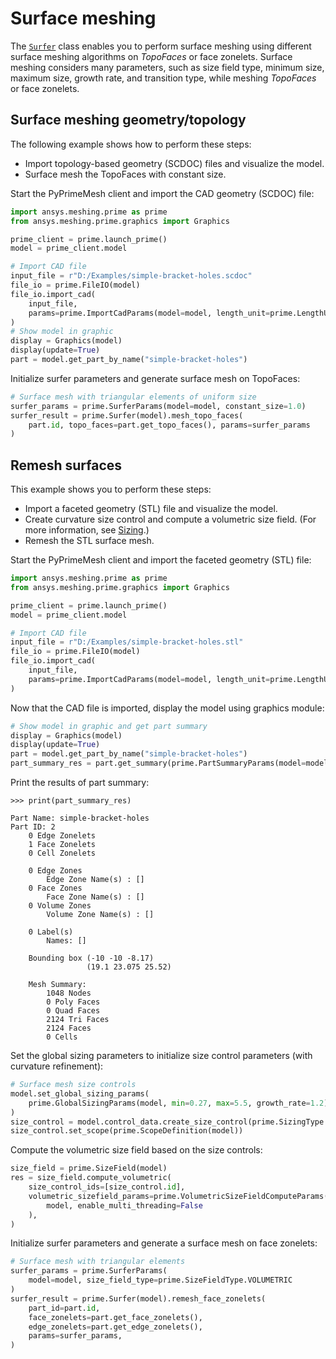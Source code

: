 # Surface meshing

The [`Surfer`](../api/_autosummary/ansys.meshing.prime.Surfer.md#ansys.meshing.prime.Surfer) class enables you to perform surface meshing using
different surface meshing algorithms on *TopoFaces* or face zonelets. Surface meshing considers many
parameters, such as size field type, minimum size, maximum size, growth rate, and transition type,
while meshing *TopoFaces* or face zonelets.

<a id="surface-meshing-geometry-topology"></a>

## Surface meshing geometry/topology

The following example shows how to perform these steps:

* Import topology-based geometry (SCDOC) files and visualize the model.
* Surface mesh the TopoFaces with constant size.

Start the PyPrimeMesh client and import the CAD geometry (SCDOC) file:

```python
import ansys.meshing.prime as prime
from ansys.meshing.prime.graphics import Graphics

prime_client = prime.launch_prime()
model = prime_client.model

# Import CAD file
input_file = r"D:/Examples/simple-bracket-holes.scdoc"
file_io = prime.FileIO(model)
file_io.import_cad(
    input_file,
    params=prime.ImportCadParams(model=model, length_unit=prime.LengthUnit.MM),
)
# Show model in graphic
display = Graphics(model)
display(update=True)
part = model.get_part_by_name("simple-bracket-holes")
```

Initialize surfer parameters and generate surface mesh on TopoFaces:

```python
# Surface mesh with triangular elements of uniform size
surfer_params = prime.SurferParams(model=model, constant_size=1.0)
surfer_result = prime.Surfer(model).mesh_topo_faces(
    part.id, topo_faces=part.get_topo_faces(), params=surfer_params
)
```

<a id="remesh-surfaces"></a>

## Remesh surfaces

This example shows you to perform these steps:

* Import a faceted geometry (STL) file and visualize the model.
* Create curvature size control and compute a volumetric size field. (For more information,
  see [Sizing](sizing.md#ref-index-sizing).)
* Remesh the STL surface mesh.

Start the PyPrimeMesh client and import the faceted geometry (STL) file:

```python
import ansys.meshing.prime as prime
from ansys.meshing.prime.graphics import Graphics

prime_client = prime.launch_prime()
model = prime_client.model

# Import CAD file
input_file = r"D:/Examples/simple-bracket-holes.stl"
file_io = prime.FileIO(model)
file_io.import_cad(
    input_file,
    params=prime.ImportCadParams(model=model, length_unit=prime.LengthUnit.MM),
)
```

Now that the CAD file is imported, display the model using graphics module:

```python
# Show model in graphic and get part summary
display = Graphics(model)
display(update=True)
part = model.get_part_by_name("simple-bracket-holes")
part_summary_res = part.get_summary(prime.PartSummaryParams(model=model))
```

Print the results of part summary:

```pycon
>>> print(part_summary_res)

Part Name: simple-bracket-holes
Part ID: 2
    0 Edge Zonelets
    1 Face Zonelets
    0 Cell Zonelets

    0 Edge Zones
        Edge Zone Name(s) : []
    0 Face Zones
        Face Zone Name(s) : []
    0 Volume Zones
        Volume Zone Name(s) : []

    0 Label(s)
        Names: []

    Bounding box (-10 -10 -8.17)
                 (19.1 23.075 25.52)

    Mesh Summary:
        1048 Nodes
        0 Poly Faces
        0 Quad Faces
        2124 Tri Faces
        2124 Faces
        0 Cells
```

Set the global sizing parameters to initialize size control parameters (with curvature refinement):

```python
# Surface mesh size controls
model.set_global_sizing_params(
    prime.GlobalSizingParams(model, min=0.27, max=5.5, growth_rate=1.2)
)
size_control = model.control_data.create_size_control(prime.SizingType.CURVATURE)
size_control.set_scope(prime.ScopeDefinition(model))
```

Compute the volumetric size field based on the size controls:

```python
size_field = prime.SizeField(model)
res = size_field.compute_volumetric(
    size_control_ids=[size_control.id],
    volumetric_sizefield_params=prime.VolumetricSizeFieldComputeParams(
        model, enable_multi_threading=False
    ),
)
```

Initialize surfer parameters and generate a surface mesh on face zonelets:

```python
# Surface mesh with triangular elements
surfer_params = prime.SurferParams(
    model=model, size_field_type=prime.SizeFieldType.VOLUMETRIC
)
surfer_result = prime.Surfer(model).remesh_face_zonelets(
    part_id=part.id,
    face_zonelets=part.get_face_zonelets(),
    edge_zonelets=part.get_edge_zonelets(),
    params=surfer_params,
)
```
